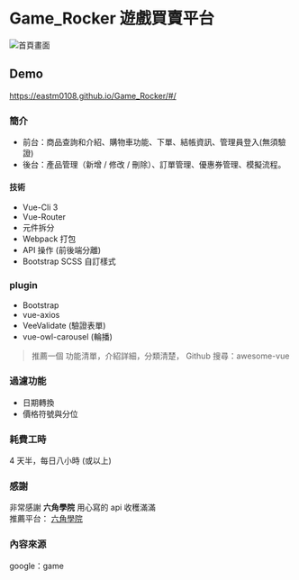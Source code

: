 # Game_Rocker 遊戲買賣平台
![首頁畫面](https://upload.cc/i1/2018/11/06/WdXUjK.png "首頁畫面")

## Demo
<https://eastm0108.github.io/Game_Rocker/#/>

### 簡介
* 前台：商品查詢和介紹、購物車功能、下單、結帳資訊、管理員登入(無須驗證)
* 後台：產品管理（新增 / 修改 / 刪除）、訂單管理、優惠券管理、模擬流程。

#### 技術
* Vue-Cli 3
* Vue-Router
* 元件拆分
* Webpack 打包
* API 操作 (前後端分離)
* Bootstrap SCSS 自訂樣式

### plugin
* Bootstrap
* vue-axios
* VeeValidate (驗證表單)
* vue-owl-carousel (輪播)
> 推薦一個 功能清單，介紹詳細，分類清楚， Github 搜尋：awesome-vue

### 過濾功能
* 日期轉換
* 價格符號與分位

### 耗費工時
4 天半，每日八小時 (或以上)

### 感謝
非常感謝 **六角學院** 用心寫的 api 收穫滿滿
<br>
推薦平台： [六角學院](http://www.hexschool.com/)

### 內容來源
google：game